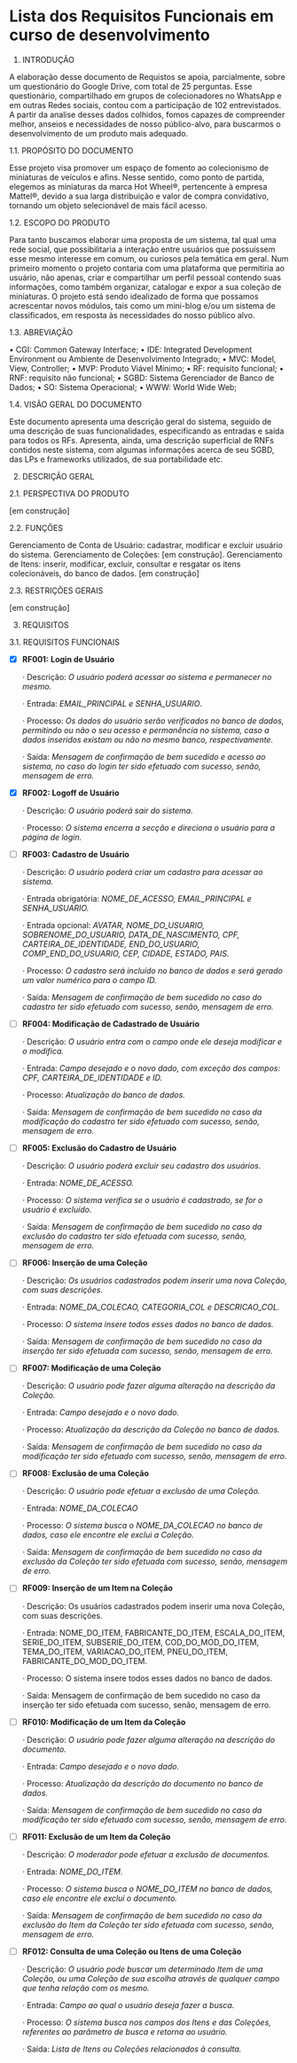 # Lista dos Requisitos Funcionais em curso de desenvolvimento



1.	INTRODUÇÃO

A elaboração desse documento de Requistos se apoia, parcialmente, sobre um questionário do Google Drive, com total de 25 perguntas. Esse questionário, compartilhado em grupos de colecionadores no WhatsApp e em outras Redes sociais, contou com a participação de 102 entrevistados. A partir da analise desses dados colhidos, fomos capazes de compreender melhor, anseios e necessidades de nosso público-alvo, para buscarmos o desenvolvimento de um produto mais adequado.

1.1.	PROPÓSITO DO DOCUMENTO

Esse projeto visa promover um espaço de fomento ao colecionismo de miniaturas de veículos e afins. Nesse sentido, como ponto de partida, elegemos as miniaturas da marca Hot Wheel®, pertencente à empresa Mattel®, devido a sua larga distribuição e valor de compra convidativo, tornando um objeto selecionável de mais fácil acesso.

1.2.	ESCOPO DO PRODUTO

Para tanto buscamos elaborar uma proposta de um sistema, tal qual uma rede social, que possibilitaria a interação entre usuários que possuíssem esse mesmo interesse em comum, ou curiosos pela temática em geral. Num primeiro momento o projeto contaria com uma plataforma que permitiria ao usuário, não apenas, criar e compartilhar um perfil pessoal contendo suas informações, como também organizar, catalogar e expor a sua coleção de miniaturas.
O projeto está sendo idealizado de forma que possamos acrescentar novos módulos, tais como um mini-blog e/ou um sistema de classificados, em resposta às necessidades do nosso público alvo.

1.3.	ABREVIAÇÃO

•	CGI: Common Gateway Interface;
•	IDE: Integrated Development Environment ou Ambiente de Desenvolvimento Integrado;
•	MVC: Model, View, Controller;
•	MVP: Produto Viável Mínimo;
•	RF: requisito funcional;
•	RNF: requisito não funcional;
•	SGBD: Sistema Gerenciador de Banco de Dados;
•	SO: Sistema Operacional;
•	WWW: World Wide Web;

1.4.	VISÃO GERAL DO DOCUMENTO

Este documento apresenta uma descrição geral do sistema, seguido de uma descrição de suas funcionalidades, especificando as entradas e saída para todos os RFs. Apresenta, ainda, uma descrição superficial de RNFs contidos neste sistema, com algumas informações acerca de seu SGBD, das LPs e frameworks utilizados, de sua portabilidade etc.


2.	DESCRIÇÃO GERAL

2.1.	PERSPECTIVA DO PRODUTO

[em construção]

2.2.	FUNÇÕES

Gerenciamento de Conta de Usuário: cadastrar, modificar e excluir usuário do sistema.
Gerenciamento de Coleções: [em construção].
Gerenciamento de Itens: inserir, modificar, excluir, consultar e resgatar os itens colecionáveis, do banco de dados.
[em construção]

2.3.	RESTRIÇÕES GERAIS

[em construção]


3.	REQUISITOS

3.1.	REQUISITOS FUNCIONAIS



- [x] **RF001:** **Login de Usuário**

  ·     Descrição: *O usuário poderá acessar ao sistema e permanecer no mesmo.*

  ·     Entrada: *EMAIL_PRINCIPAL e SENHA_USUARIO*.

  ·     Processo: *Os dados do usuário serão verificados no banco de dados, permitindo ou não o seu acesso e permanência no sistema, caso a dados inseridos existam ou não no mesmo banco, respectivamente.*

  ·     Saída: *Mensagem de confirmação de bem sucedido e acesso ao sistema, no caso do login ter sido efetuado com sucesso, senão, mensagem de erro.*

 

- [x] **RF002: Logoff de Usuário**

  ·     Descrição: *O usuário poderá sair do sistema.*

  ·     Processo: *O sistema encerra a secção e direciona o usuário para a página de login.*

 

- [ ] **RF003: Cadastro de Usuário**

  ·     Descrição: *O usuário poderá criar um cadastro para acessar ao sistema.*

  ·     Entrada obrigatória: *NOME_DE_ACESSO, EMAIL_PRINCIPAL e SENHA_USUARIO.*

  ·     Entrada opcional: *AVATAR, NOME_DO_USUARIO, SOBRENOME_DO_USUARIO, DATA_DE_NASCIMENTO, CPF, CARTEIRA_DE_IDENTIDADE, END_DO_USUARIO, COMP_END_DO_USUARIO, CEP, CIDADE, ESTADO, PAIS.*

  ·     Processo: *O cadastro será incluído no banco de dados e será gerado um valor numérico para o campo ID.*

  ·     Saída: *Mensagem de confirmação de bem sucedido no caso do cadastro ter sido efetuado com sucesso, senão, mensagem de erro.*

  

- [ ] **RF004: Modificação de Cadastrado de Usuário**

  ·     Descrição: *O usuário entra com o campo onde ele deseja modificar e o modifica.*

  ·     Entrada: *Campo desejado e o novo dado, com exceção dos campos: CPF, CARTEIRA_DE_IDENTIDADE e ID.*

  ·     Processo: *Atualização do banco de dados.*

  ·     Saída: *Mensagem de confirmação de bem sucedido no caso da modificação do cadastro ter sido efetuado com sucesso, senão, mensagem de erro.*

  

- [ ] **RF005: Exclusão do Cadastro de Usuário**

  ·     Descrição: *O usuário poderá excluir seu cadastro dos usuários.*

  ·     Entrada: *NOME_DE_ACESSO.*

  ·     Processo: *O sistema verifica se o usuário é cadastrado, se for o usuário é excluído.*

  ·     Saída: *Mensagem de confirmação de bem sucedido no caso da exclusão do cadastro ter sido efetuada com sucesso, senão, mensagem de erro.*

 

- [ ] **RF006: Inserção de uma Coleção**

  ·     Descrição: *Os usuários cadastrados podem inserir uma nova Coleção, com suas descrições.*

  ·     Entrada: *NOME_DA_COLECAO, CATEGORIA_COL e DESCRICAO_COL.*

  ·     Processo: *O sistema insere todos esses dados no banco de dados.*

  ·     Saída: *Mensagem de confirmação de bem sucedido no caso da inserção ter sido efetuada com sucesso, senão, mensagem de erro.*

 

- [ ] **RF007: Modificação de uma Coleção**

  ·     Descrição: *O usuário pode fazer alguma alteração na descrição da Coleção.*

  ·     Entrada: *Campo desejado e o novo dado.*

  ·     Processo: *Atualização da descrição da Coleção no banco de dados.*

  ·     Saída: *Mensagem de confirmação de bem sucedido no caso da modificação ter sido efetuado com sucesso, senão, mensagem de erro.*

 

- [ ] **RF008: Exclusão de uma Coleção**

  ·     Descrição: *O usuário pode efetuar a exclusão de uma Coleção.*

  ·     Entrada: *NOME_DA_COLECAO*

  ·     Processo: *O sistema busca o NOME_DA_COLECAO no banco de dados, caso ele encontre ele exclui a Coleção.*

  ·     Saída: *Mensagem de confirmação de bem sucedido no caso da exclusão da Coleção ter sido efetuada com sucesso, senão, mensagem de erro.*

 

- [ ] **RF009: Inserção de um Item na Coleção**

  ·     Descrição: Os usuários cadastrados podem inserir uma nova Coleção, com suas descrições.

  ·     Entrada: NOME_DO_ITEM, FABRICANTE_DO_ITEM, ESCALA_DO_ITEM, SERIE_DO_ITEM, SUBSERIE_DO_ITEM, COD_DO_MOD_DO_ITEM, TEMA_DO_ITEM, VARIACAO_DO_ITEM, PNEU_DO_ITEM, FABRICANTE_DO_MOD_DO_ITEM.

  ·     Processo: O sistema insere todos esses dados no banco de dados.

  ·     Saída: Mensagem de confirmação de bem sucedido no caso da inserção ter sido efetuada com sucesso, senão, mensagem de erro.

 

- [ ] **RF010: Modificação de um Item da Coleção**

  ·     Descrição: *O usuário pode fazer alguma alteração na descrição do documento.*

  ·     Entrada: *Campo desejado e o novo dado.*

  ·     Processo: *Atualização da descrição do documento no banco de dados.*

  ·     Saída: *Mensagem de confirmação de bem sucedido no caso da modificação ter sido efetuado com sucesso, senão, mensagem de erro.*

 

- [ ] **RF011: Exclusão de um Item da Coleção**

  ·     Descrição: *O moderador pode efetuar a exclusão de documentos.*

  ·     Entrada: *NOME_DO_ITEM.*

  ·     Processo: *O sistema busca o NOME_DO_ITEM no banco de dados, caso ele encontre ele exclui o documento.*

  ·     Saída: *Mensagem de confirmação de bem sucedido no caso da exclusão do Item da Coleção ter sido efetuada com sucesso, senão, mensagem de erro.*

 

- [ ] **RF012: Consulta de uma Coleção ou Itens de uma Coleção**

  ·     Descrição: *O usuário pode buscar um determinado Item de uma Coleção, ou uma Coleção de sua escolha através de qualquer campo que tenha relação com os mesmo.*

  ·     Entrada: *Campo ao qual o usuário deseja fazer a busca.*

  ·     Processo: *O sistema busca nos campos dos Itens e das Coleções, referentes ao parâmetro de busca e retorna ao usuário.*

  ·     Saída: *Lista de Itens ou Coleções relacionados à consulta.*

